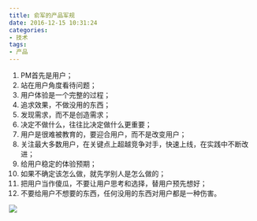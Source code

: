 ```yaml
---
title: 俞军的产品军规
date: 2016-12-15 10:31:24
categories: 
- 技术
tags: 
- 产品
---
```


1. PM首先是用户；
2. 站在用户角度看待问题；
3. 用户体验是一个完整的过程；
4. 追求效果，不做没用的东西；
5. 发现需求，而不是创造需求；
6. 决定不做什么，往往比决定做什么更重要；
7. 用户是很难被教育的，要迎合用户，而不是改变用户；
8. 关注最大多数用户，在关键点上超越竞争对手，快速上线，在实践中不断改进；
9. 给用户稳定的体验预期；
10. 如果不确定该怎么做，就先学别人是怎么做的；
11. 把用户当作傻瓜，不要让用户思考和选择，替用户预先想好；
12. 不要给用户不想要的东西，任何没用的东西对用户都是一种伤害。

![](http://pics.naaln.com/blog/2019-01-14-032439.jpg)